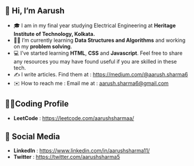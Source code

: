 ## 👋  Hi, I’m Aarush

- 🎓 I am in my final year studying Electrical Engineering at **Heritage Institute of Technology, Kolkata.**
- 👩‍💻 I’m currently learning **Data Structures and Algorithms** and working on my **problem solving**. 
- 💻 I’ve started learning **HTML**, **CSS** and **Javascript**. Feel free to share any resources you may have found useful if you are skilled in these tech.
- ✍️ I write articles. Find them at : https://medium.com/@aarush.sharma6
- ✉️ How to reach me : Email me at : aarush.sharma6@gmail.com

## 👩‍💻Coding Profile
- **LeetCode** : https://leetcode.com/aarushsharmaa/

## 📲 Social Media 
- **LinkedIn** : https://www.linkedin.com/in/aarushsharma11/
- **Twitter** : https://twitter.com/aarushsharma5
<!---
AarushSharmaa/AarushSharmaa is a ✨ special ✨ repository because its `README.md` (this file) appears on your GitHub profile.
You can click the Preview link to take a look at your changes.
--->
